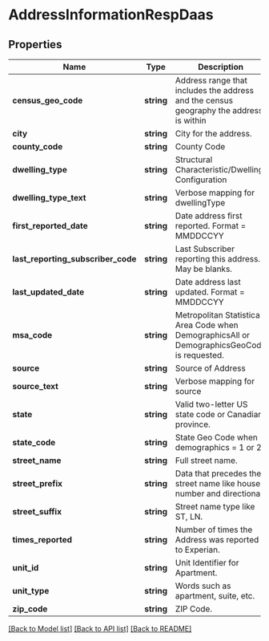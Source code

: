 # AddressInformationRespDaas

## Properties
Name | Type | Description | Notes
------------ | ------------- | ------------- | -------------
**census_geo_code** | **string** | Address range that includes the address and the census geography the address is within | [optional] 
**city** | **string** | City for the address. | [optional] 
**county_code** | **string** | County Code | [optional] 
**dwelling_type** | **string** | Structural Characteristic/Dwelling Configuration | [optional] 
**dwelling_type_text** | **string** | Verbose mapping for dwellingType | [optional] 
**first_reported_date** | **string** | Date address first reported. Format &#x3D; MMDDCCYY | [optional] 
**last_reporting_subscriber_code** | **string** | Last Subscriber reporting this address. May be blanks. | [optional] 
**last_updated_date** | **string** | Date address last updated. Format &#x3D; MMDDCCYY | [optional] 
**msa_code** | **string** | Metropolitan Statistical Area Code when DemographicsAll or DemographicsGeoCode is requested. | [optional] 
**source** | **string** | Source of Address | [optional] 
**source_text** | **string** | Verbose mapping for source | [optional] 
**state** | **string** | Valid two-letter US state code or Canadian province. | [optional] 
**state_code** | **string** | State Geo Code when demographics &#x3D; 1 or 2. | [optional] 
**street_name** | **string** | Full street name. | [optional] 
**street_prefix** | **string** | Data that precedes the street name like house number and directional. | [optional] 
**street_suffix** | **string** | Street name type like ST, LN. | [optional] 
**times_reported** | **string** | Number of times the Address was reported to Experian. | [optional] 
**unit_id** | **string** | Unit Identifier for Apartment. | [optional] 
**unit_type** | **string** | Words such as apartment, suite, etc. | [optional] 
**zip_code** | **string** | ZIP Code. | [optional] 

[[Back to Model list]](../README.md#documentation-for-models) [[Back to API list]](../README.md#documentation-for-api-endpoints) [[Back to README]](../README.md)



